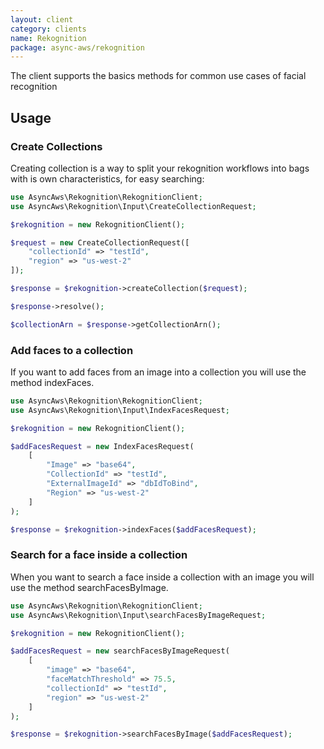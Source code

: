 ```yaml
---
layout: client
category: clients
name: Rekognition
package: async-aws/rekognition
---
```


The client supports the basics methods for common use cases of facial recognition

## Usage

### Create Collections

Creating collection is a way to split your rekognition workflows into bags with is own characteristics, for easy searching:

```php
use AsyncAws\Rekognition\RekognitionClient;
use AsyncAws\Rekognition\Input\CreateCollectionRequest;

$rekognition = new RekognitionClient();

$request = new CreateCollectionRequest([
    "collectionId" => "testId",
    "region" => "us-west-2"
]);

$response = $rekognition->createCollection($request);

$response->resolve();

$collectionArn = $response->getCollectionArn();
```

### Add faces to a collection

If you want to add faces from an image into a collection you will use the method indexFaces.

```php
use AsyncAws\Rekognition\RekognitionClient;
use AsyncAws\Rekognition\Input\IndexFacesRequest;

$rekognition = new RekognitionClient();

$addFacesRequest = new IndexFacesRequest(
    [
        "Image" => "base64",
        "CollectionId" => "testId",
        "ExternalImageId" => "dbIdToBind",
        "Region" => "us-west-2"
    ]
);

$response = $rekognition->indexFaces($addFacesRequest);
```

### Search for a face inside a collection

When you want to search a face inside a collection with an image you will use the method searchFacesByImage.

```php
use AsyncAws\Rekognition\RekognitionClient;
use AsyncAws\Rekognition\Input\searchFacesByImageRequest;

$rekognition = new RekognitionClient();

$addFacesRequest = new searchFacesByImageRequest(
    [
        "image" => "base64",
        "faceMatchThreshold" => 75.5,
        "collectionId" => "testId",
        "region" => "us-west-2"
    ]
);

$response = $rekognition->searchFacesByImage($addFacesRequest);
```

